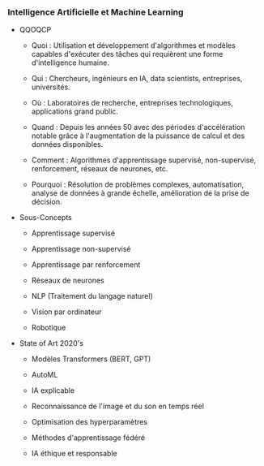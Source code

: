 ### Intelligence Artificielle et Machine Learning

- QQOQCP

	- Quoi : Utilisation et développement d'algorithmes et modèles capables d'exécuter des tâches qui requièrent une forme d'intelligence humaine.

	- Qui : Chercheurs, ingénieurs en IA, data scientists, entreprises, universités.

	- Où : Laboratoires de recherche, entreprises technologiques, applications grand public.

	- Quand : Depuis les années 50 avec des périodes d'accélération notable grâce à l'augmentation de la puissance de calcul et des données disponibles.

	- Comment : Algorithmes d'apprentissage supervisé, non-supervisé, renforcement, réseaux de neurones, etc.

	- Pourquoi : Résolution de problèmes complexes, automatisation, analyse de données à grande échelle, amélioration de la prise de décision.

- Sous-Concepts

	- Apprentissage supervisé

	- Apprentissage non-supervisé

	- Apprentissage par renforcement

	- Réseaux de neurones

	- NLP (Traitement du langage naturel)

	- Vision par ordinateur

	- Robotique

- State of Art 2020's

	- Modèles Transformers (BERT, GPT)

	- AutoML

	- IA explicable

	- Reconnaissance de l'image et du son en temps réel

	- Optimisation des hyperparamètres

	- Méthodes d'apprentissage fédéré

	- IA éthique et responsable

